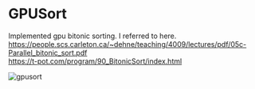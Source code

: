 # GPUSort

Implemented gpu bitonic sorting. I referred to here.  
https://people.scs.carleton.ca/~dehne/teaching/4009/lectures/pdf/05c-Parallel_bitonic_sort.pdf  
https://t-pot.com/program/90_BitonicSort/index.html  


![gpusort](https://user-images.githubusercontent.com/65954422/82910780-fe1daf80-9fa5-11ea-9e87-a7ecfc7e4985.gif)
